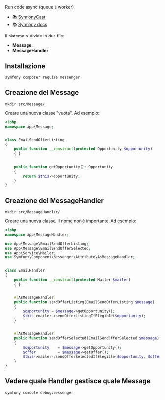Run code async (queue e worker)

- 📚 [SymfonyCast](https://symfonycasts.com/screencast/messenger/)
- 📚 [Symfony docs](https://symfony.com/doc/current/messenger.html)

Il sistema si divide in due file:

- **Message**:
- **MessageHandler**:


## Installazione

````shell
symfony composer require messenger
````


## Creazione del Message

````shell
mkdir src/Message/
````

Creare una nuova classe "vuota". Ad esempio:

````php
<?php
namespace App\Message;


class EmailSendOfferListing
{
    public function __construct(protected Opportunity $opportunity)
    { }


    public function getOpportunity(): Opportunity
    {
        return $this->opportunity;
    }
}
````


## Creazione del MessageHandler

````shell
mkdir src/MessageHandler/
````

Creare una nuova classe. Il nome non è importante. Ad esempio:

````php
<?php
namespace App\MessageHandler;

use App\Message\EmailSendOfferListing;
use App\Message\EmailSendOfferSelected;
use App\Service\Mailer;
use Symfony\Component\Messenger\Attribute\AsMessageHandler;


class EmailHandler
{
    public function __construct(protected Mailer $mailer)
    { }


    #[AsMessageHandler]
    public function sendOfferListing(EmailSendOfferListing $message)
    {
        $opportunity = $message->getOpportunity();
        $this->mailer->sendOfferListingIfElegible($opportunity);
    }


    #[AsMessageHandler]
    public function sendOfferSelected(EmailSendOfferSelected $message)
    {
        $opportunity    = $message->getOpportunity();
        $offer          = $message->getOffer();
        $this->mailer->sendOfferSelectedIfElegible($opportunity, $offer);
    }
}

````


## Vedere quale Handler gestisce quale Message

````shell
symfony console debug:messenger
````
